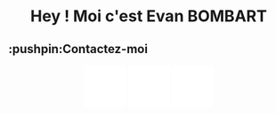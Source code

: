 <h1 align='center'> Hey ! Moi c'est Evan BOMBART </h1>

<h2>:pushpin:Contactez-moi</h2>
<div align='center'>
  <img src='linkedin.png' width='75px' height='auto'>
  <img src='github.png' width='75px' height='auto'>
  <img src='web.png' width='75px' height='auto'>
</div>
